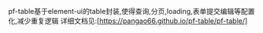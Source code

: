 pf-table基于element-ui的table封装,使得查询,分页,loading,表单提交编辑等配置化,减少重复逻辑
详细文档见:[https://pangao66.github.io/pf-table/pf-table/]
